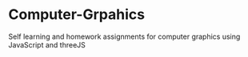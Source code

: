 # Computer-Grpahics
Self learning and homework assignments for computer graphics using JavaScript and threeJS
